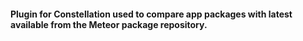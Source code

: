 #### Plugin for Constellation used to compare app packages with latest available from the Meteor package repository.
